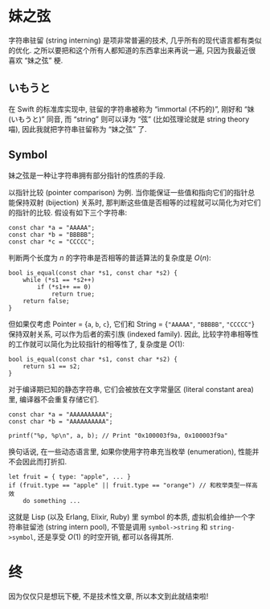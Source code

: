 # 妹之弦

字符串驻留 (string interning) 是项非常普遍的技术, 几乎所有的现代语言都有类似的优化. 之所以要把和这个所有人都知道的东西拿出来再说一遍, 只因为我最近很喜欢 “妹之弦” 梗.

## いもうと

在 Swift 的标准库实现中, 驻留的字符串被称为 “immortal (不朽的)”, 刚好和 “妹 (いもうと)” 同音, 而 “string” 则可以译为 “弦” (比如弦理论就是 string theory 喵), 因此我就把字符串驻留称为 “妹之弦” 了.

## Symbol

妹之弦是一种让字符串拥有部分指针的性质的手段.

以指针比较 (pointer comparison) 为例. 当你能保证一些值和指向它们的指针总能保持双射 (bijection) 关系时, 那判断这些值是否相等的过程就可以简化为对它们的指针的比较. 假设有如下三个字符串:

    const char *a = "AAAAA";
    const char *b = "BBBBB";
    const char *c = "CCCCC";

判断两个长度为 $n$ 的字符串是否相等的普适算法的复杂度是 $O(n)$:

    bool is_equal(const char *s1, const char *s2) {
        while (*s1 == *s2++)
            if (*s1++ == 0)
                return true;
        return false;
    }

但如果仅考虑 Pointer = \{`a`, `b`, `c`\}, 它们和 String = \{`"AAAAA"`, `"BBBBB"`, `"CCCCC"`\} 保持双射关系, 可以作为后者的索引族 (indexed family). 因此, 比较字符串相等性的工作就可以简化为比较指针的相等性了, 复杂度是 $O(1)$:

    bool is_equal(const char *s1, const char *s2) {
        return s1 == s2;
    }

对于编译期已知的静态字符串, 它们会被放在文字常量区 (literal constant area) 里, 编译器不会重复存储它们.

    const char *a = "AAAAAAAAAA";
    const char *b = "AAAAAAAAAA";
    
    printf("%p, %p\n", a, b); // Print "0x100003f9a, 0x100003f9a"

换句话说, 在一些动态语言里, 如果你使用字符串充当枚举 (enumeration), 性能并不会因此而打折扣.

    let fruit = { type: "apple", ... }
    if (fruit.type == "apple" || fruit.type == "orange") // 和枚举类型一样高效
        do something ...

这就是 Lisp (以及 Erlang, Elixir, Ruby) 里 symbol 的本质, 虚拟机会维护一个字符串驻留池 (string intern pool), 不管是调用 `symbol->string` 和 `string->symbol`, 还是享受 $O(1)$ 的时空开销, 都可以各得其所.

# 终

因为仅仅只是想玩下梗, 不是技术性文章, 所以本文到此就结束啦!
